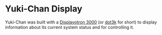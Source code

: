 # Yuki-Chan Display
Yuki-Chan was built with a [Displayotron 3000][dot3k] (or [dot3k][dot3k] for short) to display information about its current system status and for controlling it.

[dot3k]: https://github.com/pimoroni/dot3k
